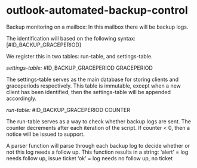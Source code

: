 # outlook-automated-backup-control
Backup monitoring on a mailbox:
In this mailbox there will be backup logs.

The identification will based on the following syntax:
[#ID_BACKUP_GRACEPERIOD]

We register this in two tables: run-table, and settings-table.

*settings-table:*
#ID_BACKUP_GRACEPERIOD GRACEPERIOD

The settings-table serves as the main database for storing clients and graceperiods respectively. This table is immutable, except when a new client has been identified, then the settings-table will be appended accordingly.

*run-table:*
#ID_BACKUP_GRACEPERIOD COUNTER

The run-table serves as a way to check whether backup logs are sent. The counter decrements after each iteration of the script. If counter < 0, then a notice will be issued to support.

A parser function will parse through each backup log to decide whether or not this log needs a follow up.
This function results in a string:
‘alert’ = log needs follow up, issue ticket
‘ok’     = log needs no follow up, no ticket
